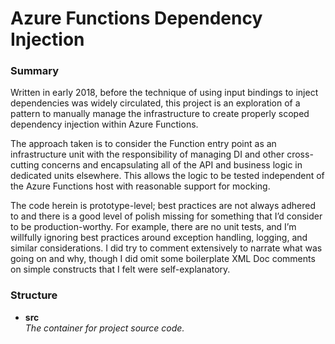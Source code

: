 # Azure Functions Dependency Injection #

### Summary ###

Written in early 2018, before the technique of using input bindings to inject dependencies was widely circulated, this project is an exploration of a pattern to manually manage the infrastructure to create properly scoped dependency injection within Azure Functions. 

The approach taken is to consider the Function entry point as an infrastructure unit with the responsibility of managing DI and other cross-cutting concerns and encapsulating all of the API and business logic in dedicated units elsewhere.  This allows the logic to be tested independent of the Azure Functions host with reasonable support for mocking.

The code herein is prototype-level; best practices are not always adhered to and there is a good level of polish missing for something that I’d consider to be production-worthy.   For example, there are no unit tests, and I’m willfully ignoring best practices around exception handling, logging, and similar considerations.  I did try to comment extensively to narrate what was going on and why, though I did omit some boilerplate XML Doc comments on simple constructs that I felt were self-explanatory.

### Structure ###

* **src**
  <br />_The container for project source code._
  